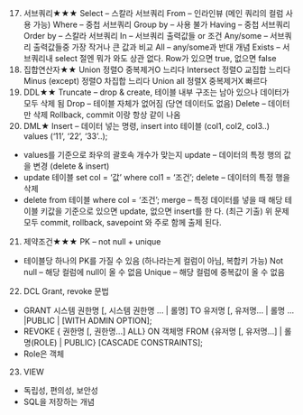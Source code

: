 17. 서브쿼리★★★
Select – 스칼라 서브쿼리
From – 인라인뷰 (메인 쿼리의 컬럼 사용 가능)
Where – 중첩 서브쿼리
Group by – 사용 불가
Having – 중첩 서브쿼리
Order by – 스칼라 서브쿼리
In – 서브쿼리 출력값들 or 조건
Any/some – 서브쿼리 출력값들중 가장 작거나 큰 값과 비교
All – any/some과 반대 개념
Exists – 서브쿼리내 select 절엔 뭐가 와도 상관 없다. Row가 있으면 true, 없으면 false
18. 집합연산자★★
Union 정렬O 중복제거O 느리다
Intersect 정렬O 교집합 느리다
Minus (except) 정렬O 차집합 느리다
Union all 정렬X 중복제거X 빠르다
19. DDL★★
Truncate – drop & create, 테이블 내부 구조는 남아 있으나 데이터가 모두 삭제 됨
Drop – 테이블 자체가 없어짐 (당연 데이터도 없음)
Delete – 데이터만 삭제
Rollback, commit 이랑 항상 같이 나옴
20. DML★
Insert – 데이터 넣는 명령, insert into 테이블 (col1, col2, col3..) values (‘11’, ‘22’, ‘33’..);
- values를 기준으로 좌우의 괄호속 개수가 맞는지
update – 데이터의 특정 행의 값을 변경 (delete & insert)
- update 테이블 set col = ‘값’ where col1 = ‘조건’;
delete – 데이터의 특정 행을 삭제
- delete from 테이블 where col = ‘조건’;
merge – 특정 데이터를 넣을 때 해당 테이블 키값을 기준으로 있으면 update, 없으면 insert를 한
다. (최근 기출)
위 문제 모두 commit, rollback, savepoint 와 주로 함께 출제 된다.
21. 제약조건★★★
PK – not null + unique
- 테이블당 하나의 PK를 가질 수 있음 (하나라는게 컬럼이 아님, 복합키 가능)
Not null – 해당 컬럼에 null이 올 수 없음
Unique – 해당 컬럼에 중복값이 올 수 없음
22. DCL
Grant, revoke 문법
- GRANT 시스템 권한명 [, 시스템 권한명 ... | 롤명] TO 유저명 [, 유저명... | 롤명 ... 
|PUBLIC | [WITH ADMIN OPTION];
- REVOKE { 권한명 [, 권한명...] ALL} ON 객체명 FROM {유저명 [, 유저명...] | 롤명(ROLE) | 
PUBLIC} [CASCADE CONSTRAINTS];
- Role은 객체
23. VIEW
- 독립성, 편의성, 보안성
- SQL을 저장하는 개념

